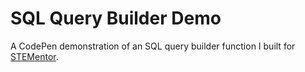 # SQL Query Builder Demo

A CodePen demonstration of an SQL query builder function I built for [STEMentor](http://github.com/stementor/stementor).
